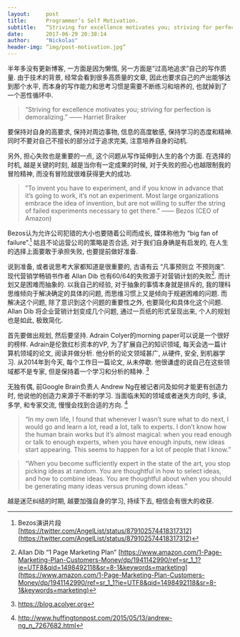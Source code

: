 ```yaml
---
layout:     post
title:      Programmer’s Self Motivation.
subtitle:   “Striving for excellence motivates you; striving for perfection is demoralizing.”
date:       2017-06-29 20:38:14
author:     "Nickolas"
header-img: “img/post-motivation.jpg”
---
```


半年多没有更新博客, 一方面是因为懒惰, 另一方面是”过高地追求”自己的写作质量. 由于技术的背景, 经常会看到很多高质量的文章, 因此也要求自己的产出能够达到那个水平, 而本身的写作能力和思考习惯是需要不断练习和培养的, 也就掉到了一个恶性循环中. 

> “Striving for excellence motivates you; striving for perfection is demoralizing.” —— Harriet Braiker

要保持对自身的高要求, 保持对周边事物, 信息的高度敏感, 保持学习的态度和精神. 同时不要对自己不擅长的部分过于追求完美, 注意培养自身的动机. 

另外, 担心失败也是重要的一点, 这个问题从写作延伸到人生的各个方面. 在选择的时机, 越是关键的时刻, 越是当你有一定成果的时候, 对于失败的担心也越限制我的冒险精神, 而没有冒险就很难获得更大的成功. 

> ”To invent you have to experiment, and if you know in advance that it’s going to work, it’s not an experiment. Most large organizations embrace the idea of invention, but are not willing to suffer the string of failed experiments necessary to get there.” —— Bezos (CEO of Amazon) 

Bezos认为允许公司犯错的大小也要随着公司而成长, 媒体称他为 “big fan of failure”.[^1] 姑且不论运营公司的策略是否合适, 对于我们自身确是有启发的, 在人生的选择上面要敢于承担失败, 也要提前做好准备.

说到准备, 或者说思考大家都知道是很重要的, 古语有云 “凡事预则立 不预则废”. 现代营销学畅销书作者 Allan Dib 也有60/64的失败源于对营销计划的失败[^2]. 而计划又是困难而抽象的. 以我自己的经验, 对于抽象的事情本身就是排斥的, 我的理科思维倾向于解决确定的具体的问题, 而思维习惯上又是倾向于规避困难的问题. 而解决这个问题, 除了意识到这个问题的重要性之外, 也要简化和具体化这个问题. Allan Dib 将企业营销计划变成几个问题, 通过一页纸的形式呈现出来, 个人的规划也是如此, 极致简化.

首先要做出规划, 然后要坚持. Adrain Colyer的morning paper可以说是一个很好的榜样. Adrain是伦敦红杉资本的VP, 为了扩展自己的知识领域, 每天会选一篇计算机领域的论文, 阅读并做分析. 他分析的论文领域甚广, 从硬件, 安全, 到机器学习. 从2014年到今天, 每个工作日一篇论文, 从未停歇. 他很谦虚的说自己在这些领域都不是专家, 但是保持着一个学习和分析的精神. [^3]

无独有偶, 前Google Brain负责人 Andrew Ng在被记者问及如何才能更有创造力时, 他说他的创造力来源于不断的学习. 当面临未知的领域或者迷失方向时, 多读, 多学, 和专家交流, 慢慢会找到合适的方向. [^4]

> “In my own life, I found that whenever I wasn’t sure what to do next, I would go and learn a lot, read a lot, talk to experts. I don’t know how the human brain works but it’s almost magical: when you read enough or talk to enough experts, when you have enough inputs, new ideas start appearing. This seems to happen for a lot of people that I know.”

> “When you become sufficiently expert in the state of the art, you stop picking ideas at random. You are thoughtful in how to select ideas, and how to combine ideas. You are thoughtful about when you should be generating many ideas versus pruning down ideas.”

越是迷茫纠结的时期, 越要加强自身的学习, 持续下去, 相信会有很大的收获.

[^1]: Bezos演讲片段 [https://twitter.com/AngelList/status/879102574418317312](https://twitter.com/AngelList/status/879102574418317312)
[^2]: Allan Dib “1 Page Marketing Plan” [https://www.amazon.com/1-Page-Marketing-Plan-Customers-Money/dp/1941142990/ref=sr_1_1?ie=UTF8&qid=1498492118&sr=8-1&keywords=marketing](https://www.amazon.com/1-Page-Marketing-Plan-Customers-Money/dp/1941142990/ref=sr_1_1?ie=UTF8&qid=1498492118&sr=8-1&keywords=marketing)
[^3]: https://blog.acolyer.org
[^4]: http://www.huffingtonpost.com/2015/05/13/andrew-ng_n_7267682.html

